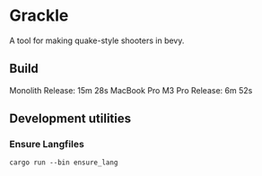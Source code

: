 # Grackle
A tool for making quake-style shooters in bevy.

## Build

Monolith Release: 15m 28s
MacBook Pro M3 Pro Release: 6m 52s

## Development utilities

### Ensure Langfiles

`cargo run --bin ensure_lang`
